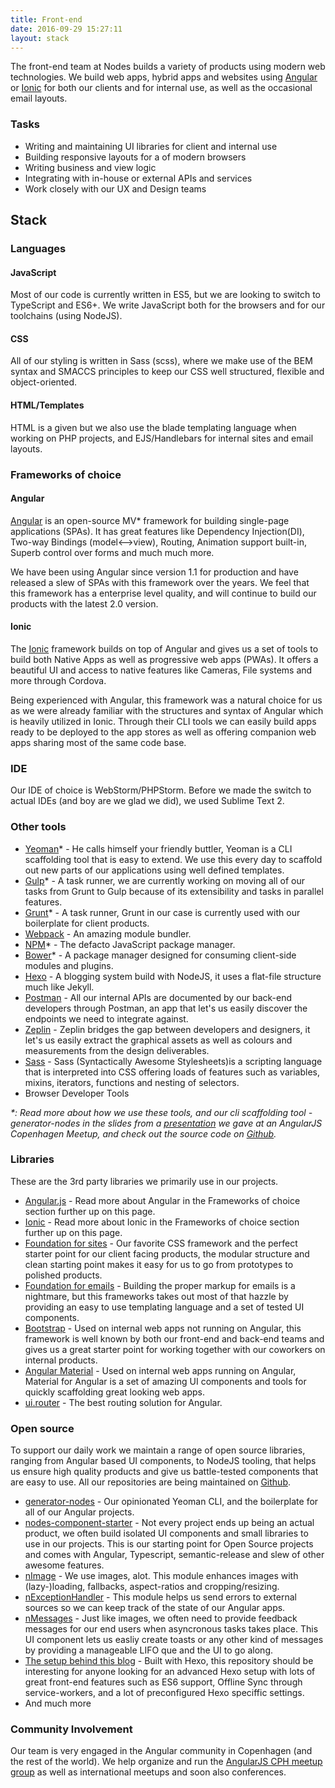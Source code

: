 ```yaml
---
title: Front-end
date: 2016-09-29 15:27:11
layout: stack
---
```

The front-end team at Nodes builds a variety of products using modern web technologies.
We build web apps, hybrid apps and websites using [Angular](https://www.angular.io) or [Ionic](https://www.ionicframework.com) for both our clients and for internal use, as well as the occasional email layouts. 

### Tasks
 - Writing and maintaining UI libraries for client and internal use
 - Building responsive layouts for a of modern browsers
 - Writing business and view logic
 - Integrating with in-house or external APIs and services 
 - Work closely with our UX and Design teams

## Stack

### Languages

#### JavaScript
Most of our code is currently written in ES5, but we are looking to switch to TypeScript and ES6+. We write JavaScript both for the browsers and for our toolchains (using NodeJS).

#### CSS
All of our styling is written in Sass (scss), where we make use of the BEM syntax and SMACCS principles to keep our CSS well structured, flexible and object-oriented.

#### HTML/Templates
HTML is a given but we also use the blade templating language when working on PHP projects, and EJS/Handlebars for internal sites and email layouts.

### Frameworks of choice

#### Angular
[Angular](https://www.angularjs.org) is an open-source MV* framework for building single-page applications (SPAs). It has great features like Dependency Injection(DI), Two-way Bindings (model<-->view), Routing, Animation support built-in, Superb control over forms and much much more.
  
We have been using Angular since version 1.1 for production and have released a slew of SPAs with this framework over the years. We feel that this framework has a enterprise level quality, and will continue to build our products with the latest 2.0 version.

#### Ionic
The [Ionic](https://www.ionicframework.com) framework builds on top of Angular and gives us a set of tools to build both Native Apps as well as progressive web apps (PWAs). It offers a beautiful UI and access to native features like Cameras, File systems and more through Cordova.
  
Being experienced with Angular, this framework was a natural choice for us as we were already familiar with the structures and syntax of Angular which is heavily utilized in Ionic. Through their CLI tools we can easily build apps ready to be deployed to the app stores as well as offering companion web apps sharing most of the same code base.

### IDE
Our IDE of choice is WebStorm/PHPStorm. Before we made the switch to actual IDEs (and boy are we glad we did), we used Sublime Text 2.

### Other tools
 - [Yeoman](http://yeoman.io/)* - He calls himself your friendly buttler, Yeoman is a CLI scaffolding tool that is easy to extend. We use this every day to scaffold out new parts of our applications using well defined templates. 
 - [Gulp](http://gulpjs.com/)* - A task runner, we are currently working on moving all of our tasks from Grunt to Gulp because of its extensibility and tasks in parallel features.
 - [Grunt](http://gruntjs.com/)* - A task runner, Grunt in our case is currently used with our boilerplate for client products. 
 - [Webpack](https://webpack.github.io/) - An amazing module bundler.
 - [NPM](https://www.npmjs.com/)* - The defacto JavaScript package manager.
 - [Bower](http://bower.io/)* - A package manager designed for consuming client-side modules and plugins.
 - [Hexo](http://hexo.io/) - A blogging system build with NodeJS, it uses a flat-file structure much like Jekyll. 
 - [Postman](https://www.getpostman.com/) - All our internal APIs are documented by our back-end developers through Postman, an app that let's us easily discover the endpoints we need to integrate against.
 - [Zeplin](https://zeplin.io/) - Zeplin bridges the gap between developers and designers, it let's us easily extract the graphical assets as well as colours and measurements from the design deliverables. 
 - [Sass](http://sass-lang.com/) - Sass (Syntactically Awesome Stylesheets)is a scripting language that is interpreted into CSS offering loads of features such as variables, mixins, iterators, functions and nesting of selectors.
 - Browser Developer Tools
 
_*: Read more about how we use these tools, and our cli scaffolding tool - generator-nodes in the slides from a [presentation](https://docs.google.com/presentation/d/15GboYY-o9_23ekdw6ZdOpibAfMeLuk18b9ttw9C6A6A/edit?usp=sharing) we gave at an AngularJS Copenhagen Meetup, and check out the source code on [Github](https://www.github.com/nodes-frontend/generator-nodes)._
 
### Libraries
These are the 3rd party libraries we primarily use in our projects.

 - [Angular.js](https://www.angularjs.org) - Read more about Angular in the Frameworks of choice section further up on this page.
 - [Ionic](https://www.ionicframework.com) - Read more about Ionic in the Frameworks of choice section further up on this page. 
 - [Foundation for sites](https://foundation.zurb.com/sites/docs/) - Our favorite CSS framework and the perfect starter point for our client facing products, the modular structure and clean starting point makes it easy for us to go from prototypes to polished products.   
 - [Foundation for emails](https://foundation.zurb.com/emails/docs) - Building the proper markup for emails is a nightmare, but this frameworks takes out most of that hazzle by providing an easy to use templating language and a set of tested UI components.
 - [Bootstrap](https://www.getbootstrap.com) - Used on internal web apps not running on Angular, this framework is well known by both our front-end and back-end teams and gives us a great starter point for working together with our coworkers on internal products.
 - [Angular Material](https://material.angularjs.org) - Used on internal web apps running on Angular, Material for Angular is a set of amazing UI components and tools for quickly scaffolding great looking web apps.
 - [ui.router](https://angular-ui.github.io/ui-router/site/) - The best routing solution for Angular.
 
### Open source
To support our daily work we maintain a range of open source libraries, ranging from Angular based UI components, to NodeJS tooling, that helps us ensure high quality products and give us battle-tested components that are easy to use. All our repositories are being maintained on [Github](https://github.com/nodes-frontend/).

 - [generator-nodes](https://www.github.com/nodes-frontend/generator-nodes) - Our opinionated Yeoman CLI, and the boilerplate for all of our Angular projects.
 - [nodes-component-starter](https://www.github.com/nodes-front-end/nodes-component-starter) - Not every project ends up being an actual product, we often build isolated UI components and small libraries to use in our projects. This is our starting point for Open Source projects and comes with Angular, Typescript, semantic-release and slew of other awesome features.
 - [nImage](https://www.github.com/nodes-frontend/nImage) - We use images, alot. This module enhances images with (lazy-)loading, fallbacks, aspect-ratios and cropping/resizing.
 - [nExceptionHandler](https://www.github.com/nodes-frontend/nExceptionHandler) - This module helps us send errors to external sources so we can keep track of the state of our Angular apps.  
 - [nMessages](https://www.github.com/nodes-frontend/) - Just like images, we often need to provide feedback messages for our end users when asyncronous tasks takes place. This UI component lets us easliy create toasts or any other kind of messages by providing a manageable LIFO que and the UI to go along. 
 - [The setup behind this blog](https://www.github.com/nodesagency/blog) - Built with Hexo, this repository should be interesting for anyone looking for an advanced Hexo setup with lots of great front-end features such as ES6 support, Offline Sync through service-workers, and a lot of preconfigured Hexo speciffic settings.
 - And much more

### Community Involvement
Our team is very engaged in the Angular community in Copenhagen (and the rest of the world). We help organize and run the [AngularJS CPH meetup group](https://www.meetup.com/AngularJS-Copenhagen/) as well as international meetups and soon also conferences.